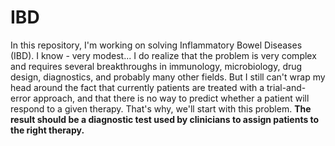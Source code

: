 # IBD

In this repository, I'm working on solving Inflammatory Bowel Diseases (IBD).
I know - very modest...
I do realize that the problem is very complex and requires several breakthroughs in immunology, microbiology, drug design, diagnostics, and probably many other fields.
But I still can't wrap my head around the fact that currently patients are treated with a trial-and-error approach, and that there is no way to predict whether a patient will respond to a given therapy.
That's why, we'll start with this problem.
**The result should be a diagnostic test used by clinicians to assign patients to the right therapy.**